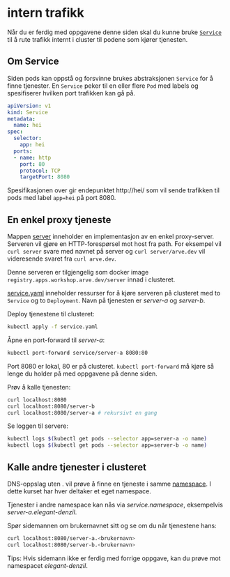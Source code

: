 # intern trafikk
Når du er ferdig med oppgavene denne siden skal du kunne bruke
[`Service`](https://kubernetes.io/docs/concepts/services-networking/service/)
til å rute trafikk internt i cluster til podene som kjører tjenesten.

## Om Service
Siden pods kan oppstå og forsvinne brukes abstraksjonen `Service`
for å finne tjenester. En `Service` peker til en eller flere `Pod`
med labels og spesifiserer hvilken port trafikken kan gå på.

```yaml
apiVersion: v1
kind: Service
metadata:
  name: hei
spec:
  selector:
    app: hei
  ports:
  - name: http
    port: 80
    protocol: TCP
    targetPort: 8080
```

Spesifikasjonen over gir endepunktet http://hei/ som vil sende trafikken
til pods med label `app=hei` på port 8080.

## En enkel proxy tjeneste
Mappen [server](server) inneholder en implementasjon av en enkel proxy-server.
Serveren vil gjøre en HTTP-forespørsel mot host fra path. For eksempel vil
`curl server` svare med navnet på server og `curl server/arve.dev` vil
videresende svaret fra `curl arve.dev`.

Denne serveren er tilgjengelig som docker image `registry.apps.workshop.arve.dev/server`
innad i clusteret.

[service.yaml](service.yaml) inneholder ressurser for å kjøre serveren på clusteret med
to `Service` og to `Deployment`. Navn på tjenesten er *server-a* og *server-b*.

Deploy tjenestene til clusteret:

```sh
kubectl apply -f service.yaml
```

Åpne en port-forward til *server-a*:

```sh
kubectl port-forward service/server-a 8080:80
```

Port 8080 er lokal, 80 er på clusteret. `kubectl port-forward` må kjøre så lenge du holder på med oppgavene på denne siden.

Prøv å kalle tjenesten:

```sh
curl localhost:8080
curl localhost:8080/server-b
curl localhost:8080/server-a # rekursivt en gang
```

Se loggen til servere:

```sh
kubectl logs $(kubectl get pods --selector app=server-a -o name)
kubectl logs $(kubectl get pods --selector app=server-b -o name)
```

## Kalle andre tjenester i clusteret
DNS-oppslag uten . vil prøve å finne en tjeneste i samme
[namespace](https://kubernetes.io/docs/concepts/overview/working-with-objects/namespaces/).
I dette kurset har hver deltaker et eget namespace.

Tjenester i andre namespace kan nås via *service.namespace*, eksempelvis *server-a.elegant-denzil*.

Spør sidemannen om brukernavnet sitt og se om du når tjenestene hans:

```sh
curl localhost:8080/server-a.<brukernavn>
curl localhost:8080/server-b.<brukernavn>
```

Tips: Hvis sidemann ikke er ferdig med forrige oppgave, kan du prøve mot namespacet *elegant-denzil*.
